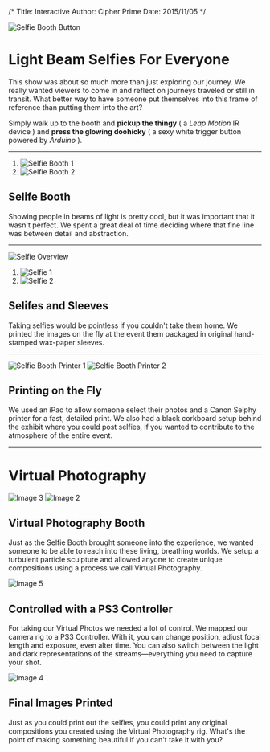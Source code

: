 /*
Title: Interactive
Author: Cipher Prime
Date: 2015/11/05
*/

![Selfie Booth Button]

# Light Beam Selfies For Everyone
This show was about so much more than just exploring our journey. We really wanted viewers to come in and reflect on journeys traveled or still in transit. What better way to have someone put themselves into this frame of reference than putting them into the art?

Simply walk up to the booth and **pickup the thingy** ( a *Leap Motion* IR device ) and **press the glowing doohicky** ( a sexy white trigger button powered by *Arduino* ).

***

1. ![Selfie Booth 1]
2. ![Selfie Booth 2]



## Selife Booth
Showing people in beams of light is pretty cool, but it was important that it wasn't perfect. We spent a great deal of time deciding where that fine line was between detail and abstraction.

***

![Selfie Overview]

1. ![Selfie 1]
2. ![Selfie 2]

## Selifes and Sleeves
Taking selfies would be pointless if you couldn't take them home. We printed the images on the fly at the event them packaged in original hand-stamped wax-paper sleeves.

***

![Selfie Booth Printer 1]
![Selfie Booth Printer 2]

## Printing on the Fly
We used an iPad to allow someone select their photos and a Canon Selphy printer for a fast, detailed print. We also had a black corkboard setup behind the exhibit where you could post selfies, if you wanted to contribute to the atmosphere of the entire event.

***

# Virtual Photography

![Image 3]
![Image 2]

## Virtual Photography Booth
Just as the Selfie Booth brought someone into the experience, we wanted someone to be able to reach into these living, breathing worlds. We setup a turbulent particle sculpture and allowed anyone to create unique compositions using a process we call Virtual Photography.

![Image 5]
## Controlled with a PS3 Controller
For taking our Virtual Photos we needed a lot of control. We mapped our camera rig to a PS3 Controller. With it, you can change position, adjust focal length and exposure, even alter time. You can also switch between the light and dark representations of the streams&mdash;everything you need to capture your shot.

![Image 4]
## Final Images Printed
Just as you could print out the selfies, you could print any original compositions you created using the Virtual Photography rig. What's the point of making something beautiful if you can't take it with you?


[Image 2]: /content/img/interactive/photo/photo_booth_shoulder.jpg
[Image 3]: /content/img/interactive/photo/photo_booth_overview.jpg
[Image 4]: /content/img/interactive/photo/photo_booth_shots.jpg
[Image 5]: /content/img/interactive/photo/photo_booth_controller.jpg



[Selfie Overview]: /content/img/interactive/selfie/selfie_overview.jpg
[Selfie 1]: /content/img/interactive/selfie/selfie_1.jpg
[Selfie 2]: /content/img/interactive/selfie/selfie_2.jpg
[Selfie Booth 1]: /content/img/interactive/selfie/selfie_booth_1.jpg
[Selfie Booth 2]: /content/img/interactive/selfie/selfie_booth_2.jpg
[Selfie Booth Button]: /content/img/interactive/selfie/selfie_booth_button.jpg

[Selfie Booth Printer 1]: /content/img/interactive/selfie/selfie_booth_printing_1.jpg
[Selfie Booth Printer 2]: /content/img/interactive/selfie/selfie_booth_printing_2.jpg

[Image 21]: /content/img/interactive/selfie/IMG_2145.JPG

